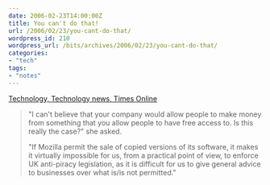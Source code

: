 ```yaml
---
date: 2006-02-23T14:00:00Z
title: You can't do that!
url: /2006/02/23/you-cant-do-that/
wordpress_id: 210
wordpress_url: /bits/archives/2006/02/23/you-cant-do-that/
categories:
- "tech"
tags:
- "notes"
---
```


<a href="http://business.timesonline.co.uk/article/0,,9075-2051196,00.html">Technology, Technology news, Times Online</a>

> "I can't believe that your company would allow people to make money from something that you allow people to have free access to. Is this really the case?" she asked.
> 
> "If Mozilla permit the sale of copied versions of its software, it makes it virtually impossible for us, from a practical point of view, to enforce UK anti-piracy legislation, as it is difficult for us to give general advice to businesses over what is/is not permitted."
